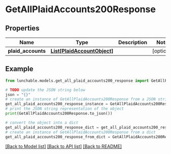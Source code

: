 # GetAllPlaidAccounts200Response

## Properties

| Name               | Type                                                  | Description | Notes      |
| ------------------ | ----------------------------------------------------- | ----------- | ---------- |
| **plaid_accounts** | [**List[PlaidAccountObject]**](PlaidAccountObject.md) |             | [optional] |

## Example

```python
from lunchable.models.get_all_plaid_accounts200_response import GetAllPlaidAccounts200Response

# TODO update the JSON string below
json = "{}"
# create an instance of GetAllPlaidAccounts200Response from a JSON string
get_all_plaid_accounts200_response_instance = GetAllPlaidAccounts200Response.from_json(json)
# print the JSON string representation of the object
print(GetAllPlaidAccounts200Response.to_json())

# convert the object into a dict
get_all_plaid_accounts200_response_dict = get_all_plaid_accounts200_response_instance.to_dict()
# create an instance of GetAllPlaidAccounts200Response from a dict
get_all_plaid_accounts200_response_from_dict = GetAllPlaidAccounts200Response.from_dict(get_all_plaid_accounts200_response_dict)
```

[[Back to Model list]](../README.md#documentation-for-models) [[Back to API list]](../README.md#documentation-for-api-endpoints) [[Back to README]](../README.md)
